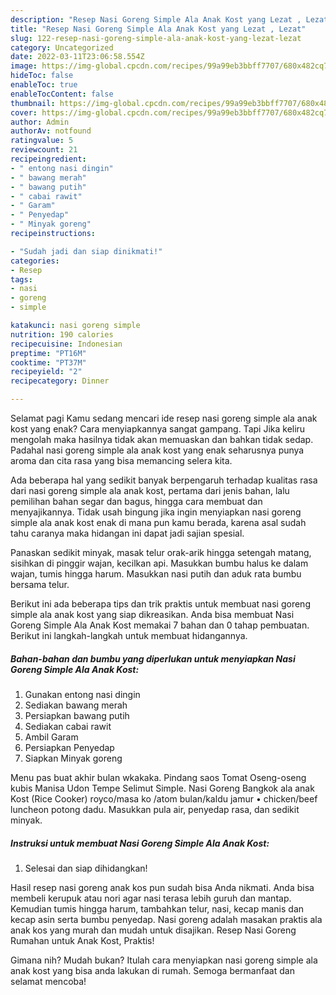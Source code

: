 ```yaml
---
description: "Resep Nasi Goreng Simple Ala Anak Kost yang Lezat , Lezat"
title: "Resep Nasi Goreng Simple Ala Anak Kost yang Lezat , Lezat"
slug: 122-resep-nasi-goreng-simple-ala-anak-kost-yang-lezat-lezat
category: Uncategorized
date: 2022-03-11T23:06:58.554Z
image: https://img-global.cpcdn.com/recipes/99a99eb3bbff7707/680x482cq70/nasi-goreng-simple-ala-anak-kost-foto-resep-utama.jpg
hideToc: false
enableToc: true
enableTocContent: false
thumbnail: https://img-global.cpcdn.com/recipes/99a99eb3bbff7707/680x482cq70/nasi-goreng-simple-ala-anak-kost-foto-resep-utama.jpg
cover: https://img-global.cpcdn.com/recipes/99a99eb3bbff7707/680x482cq70/nasi-goreng-simple-ala-anak-kost-foto-resep-utama.jpg
author: Admin
authorAv: notfound
ratingvalue: 5
reviewcount: 21
recipeingredient:
- " entong nasi dingin"
- " bawang merah"
- " bawang putih"
- " cabai rawit"
- " Garam"
- " Penyedap"
- " Minyak goreng"
recipeinstructions:

- "Sudah jadi dan siap dinikmati!"
categories:
- Resep
tags:
- nasi
- goreng
- simple

katakunci: nasi goreng simple 
nutrition: 190 calories
recipecuisine: Indonesian
preptime: "PT16M"
cooktime: "PT37M"
recipeyield: "2"
recipecategory: Dinner

---
```



Selamat pagi Kamu sedang mencari ide resep nasi goreng simple ala anak kost yang enak? Cara menyiapkannya sangat gampang. Tapi Jika keliru mengolah maka hasilnya tidak akan memuaskan dan bahkan tidak sedap. Padahal nasi goreng simple ala anak kost yang enak seharusnya punya aroma dan cita rasa yang bisa memancing selera kita.


Ada beberapa hal yang sedikit banyak berpengaruh terhadap kualitas rasa dari nasi goreng simple ala anak kost, pertama dari jenis bahan, lalu pemilihan bahan segar dan bagus, hingga cara membuat dan menyajikannya. Tidak usah bingung jika ingin menyiapkan nasi goreng simple ala anak kost enak di mana pun kamu berada, karena asal sudah tahu caranya maka hidangan ini dapat jadi sajian spesial.

Panaskan sedikit minyak, masak telur orak-arik hingga setengah matang, sisihkan di pinggir wajan, kecilkan api. Masukkan bumbu halus ke dalam wajan, tumis hingga harum. Masukkan nasi putih dan aduk rata bumbu bersama telur.


Berikut ini ada beberapa tips dan trik praktis untuk membuat nasi goreng simple ala anak kost yang siap dikreasikan. Anda bisa membuat Nasi Goreng Simple Ala Anak Kost memakai 7 bahan dan 0 tahap pembuatan. Berikut ini langkah-langkah untuk membuat hidangannya.

<!--inarticleads1-->

##### Bahan-bahan dan bumbu yang diperlukan untuk menyiapkan Nasi Goreng Simple Ala Anak Kost:

1. Gunakan  entong nasi dingin
1. Sediakan  bawang merah
1. Persiapkan  bawang putih
1. Sediakan  cabai rawit
1. Ambil  Garam
1. Persiapkan  Penyedap
1. Siapkan  Minyak goreng


Menu pas buat akhir bulan wkakaka. Pindang saos Tomat Oseng-oseng kubis Manisa Udon Tempe Selimut Simple. Nasi Goreng Bangkok ala anak Kost (Rice Cooker) royco/masa ko /atom bulan/kaldu jamur • chicken/beef luncheon potong dadu. Masukkan pula air, penyedap rasa, dan sedikit minyak. 

<!--inarticleads2-->

##### Instruksi untuk membuat Nasi Goreng Simple Ala Anak Kost:


1. Selesai dan siap dihidangkan!

Hasil resep nasi goreng anak kos pun sudah bisa Anda nikmati. Anda bisa membeli kerupuk atau nori agar nasi terasa lebih guruh dan mantap. Kemudian tumis hingga harum, tambahkan telur, nasi, kecap manis dan kecap asin serta bumbu penyedap. Nasi goreng adalah masakan praktis ala anak kos yang murah dan mudah untuk disajikan. Resep Nasi Goreng Rumahan untuk Anak Kost, Praktis! 

Gimana nih? Mudah bukan? Itulah cara menyiapkan nasi goreng simple ala anak kost yang bisa anda lakukan di rumah. Semoga bermanfaat dan selamat mencoba!

